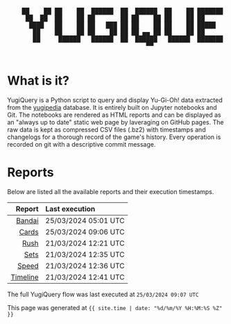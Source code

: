 <div align='center'>
    <pre>
    <br>
    ██    ██ ██    ██  ██████  ██  ██████  ██    ██ ███████ ██████  ██    ██ 
     ██  ██  ██    ██ ██       ██ ██    ██ ██    ██ ██      ██   ██  ██  ██  
      ████   ██    ██ ██   ███ ██ ██    ██ ██    ██ █████   ██████    ████   
       ██    ██    ██ ██    ██ ██ ██ ▄▄ ██ ██    ██ ██      ██   ██    ██    
       ██     ██████   ██████  ██  ██████   ██████  ███████ ██   ██    ██    
                                      ▀▀                                     
    </pre>
</div>

# What is it?

YugiQuery is a Python script to query and display Yu-Gi-Oh! data extracted from the [yugipedia](http://yugipedia.com) database. It is entirely built on Jupyter notebooks and Git. The notebooks are rendered as HTML reports and can be displayed as an "always up to date" static web page by laveraging on GitHub pages. The raw data is kept as compressed CSV files (.bz2) with timestamps and changelogs for a thorough record of the game's history. Every operation is recorded on git with a descriptive commit message. 

# Reports

Below are listed all the available reports and their execution timestamps. 

|                    Report | Last execution       |
| -------------------------:|:-------------------- |
| [Bandai](Bandai.html) | 25/03/2024 05:01 UTC |
| [Cards](Cards.html) | 25/03/2024 09:06 UTC |
| [Rush](Rush.html) | 21/03/2024 12:21 UTC |
| [Sets](Sets.html) | 21/03/2024 12:35 UTC |
| [Speed](Speed.html) | 21/03/2024 12:36 UTC |
| [Timeline](Timeline.html) | 21/03/2024 12:41 UTC |


The full YugiQuery flow was last executed at `25/03/2024 09:07 UTC`

This page was generated at `{{ site.time | date: "%d/%m/%Y %H:%M:%S %Z" }}`
